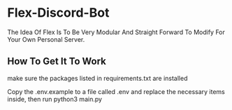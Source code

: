 # Flex-Discord-Bot

The Idea Of Flex Is To Be Very Modular And Straight Forward To Modify For Your Own Personal Server.

## How To Get It To Work

make sure the packages listed in requirements.txt are installed

Copy the .env.example to a file called .env and replace the necessary items inside, then run python3 main.py